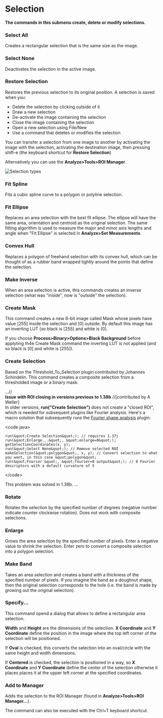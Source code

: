 # Selection

**The commands in this submenu create, delete or modify selections.**

### Select All

Creates a rectangular selection that is the same size as the image.

### Select None

Deactivates the selection in the active image.

### Restore Selection

Restores the previous selection to its original position. A selection is
saved when you:

-   Delete the selection by clicking outside of it
-   Draw a new selection
-   De-activate the image containing the selection
-   Close the image containing the selection
-   Open a new selection using File/New
-   Use a command that deletes or modifies the selection

You can transfer a selection from one image to another by activating the
image with the selection, activating the destination image, then
pressing shift-e (the keyboard shortcut for **Restore Selection**).

Alternatively you can use the **Analyze\>Tools\>ROI Manager**.

![Selection types](/gui/edit/selection-fits.gif)

### Fit Spline

Fits a cubic spline curve to a polygon or polyline selection.

### Fit Ellipse

Replaces an area selection with the best fit ellipse. The ellipse will
have the same area, orientation and centroid as the original selection.
The same fitting algorithm is used to measure the major and minor axis
lengths and angle when \"Fit Ellipse\" is selected in **Analyze\>Set
Measurements**.

### Convex Hull

Replaces a polygon of freehand selection with its convex hull, which can
be thought of as a rubber band wrapped tightly around the points that
define the selection.

### Make Inverse

When an area selection is active, this commands creates an inverse
selection (what was \"inside\", now is \"outside\" the selection).

### Create Mask

This command creates a new 8-bit image called Mask whose pixels have
value \[255\] inside the selection and \[0\] outside. By default this
image has an inverting LUT (so black is \[255\] and white is \[0\].

If you choose **Process\>Binary\>Options\>Black Background** before
applyting th4e Create Mask command the inverting LUT is not applied (and
so black is \[0\] and white is \[255\]).

### Create Selection

Based on the Threshold_To_Selection plugin contributed by Johannes
Schindelin. This command creates a composite selection from a
thresholded image or a binary mask.

\...//**\
Issue with ROI closing in versions previous to 1.38b** //\[contributed
by A Weller\]\
In older versions, **run(\"Create Selection\")** does not create a
\"closed ROI\", which is needed for subsequent plugins like Fourier
analysis. Here\'s a macro solution that subsequently runs the [Fourier
shape
analysis](..//../../Members/tboudier/plonearticle.2006-07-12.6904098144/)
plugin:

\<code java\>

    run(&quot;Create Selection&quot;); // requires 1.37j
    run(&quot;Enlarge...&quot;, &quot;enlarge=0&quot;);
    getSelectionCoordinates(x, y);
    run(&quot;Select None&quot;); // Remove selected ROI
    makeSelection(&quot;polygon&quot;, x, y); // Convert selection to what you want, in this case &quot;polygon&quot;
    run(&quot;Fourier &quot;, &quot;fourier=8 output&quot;); // 8 Fourier descriptors with a default curvature of 5

\</code\>

This problem was solved in 1.38b. \...

### Rotate

Rotates the selection by the specified number of degrees (negative
number indicate counter clockwise rotation). Does not work with
composite selections.

### Enlarge

Grows the area selection by the specified number of pixels. Enter a
negative value to shrink the selection. Enter zero to convert a
composite selection into a polygon selection.

### Make Band

Takes an area selection and creates a band with a thickness of the
specified number of pixels. If you imagine the band as a doughnut shape,
then the original selection corresponds to the hole (i.e. the band is
made by growing out the original selection).

### Specify\...

This command opend a dialog that allows to define a rectangular area
selection.

**Width** and **Height** are the dimensions of the selection. **X
Coordinate** and **Y Coordinate** define the position in the image where
the top left corner of the selection will be positioned.

If **Oval** is checked, this converts the selection into an oval/circle
with the same height and width dimensions.

If **Centered** is checked, the selection is positioned in a way, so **X
Coordinate** and **Y Coordinate** define the center of the selection
otherwise it places places it at the upper left corner at the specified
coordinates.

### Add to Manager

Adds the selection to the ROI Manager (found in **Analyze\>Tools\>ROI
Manager\...**).

The command can also be executed with the Ctrl+T keyboard shortcut.
